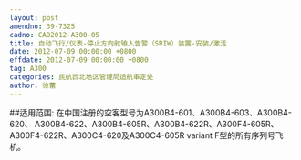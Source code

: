```yaml
---
layout: post
amendno: 39-7325
cadno: CAD2012-A300-05
title: 自动飞行/仪表-停止方向舵输入告警（SRIW）装置-安装/激活
date: 2012-07-09 00:00:00 +0800
effdate: 2012-07-09 00:00:00 +0800
tag: A300
categories: 民航西北地区管理局适航审定处
author: 徐蕾
---
```


##适用范围:
在中国注册的空客型号为A300B4-601、A300B4-603、A300B4-620、 A300B4-622、A300B4-605R、A300B4-622R、A300F4-605R、 A300F4-622R、A300C4-620及A300C4-605R variant F型的所有序列号飞机。

